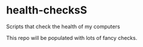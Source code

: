 # health-checksS
Scripts that check the health of my computers


This repo will be populated with lots of fancy checks.
